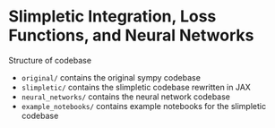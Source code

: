 # Slimpletic Integration, Loss Functions, and Neural Networks

Structure of codebase

- `original/` contains the original sympy codebase
- `slimpletic/` contains the slimpletic codebase rewritten in JAX
- `neural_networks/` contains the neural network codebase
- `example_notebooks/` contains example notebooks for the slimpletic codebase
